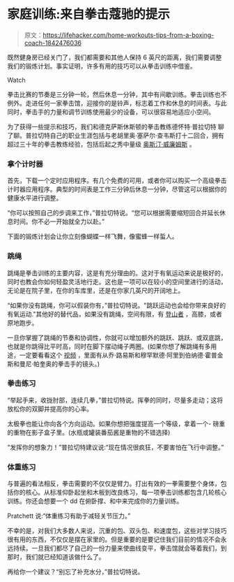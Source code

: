 # 家庭训练:来自拳击蔻驰的提示

> 原文：<https://lifehacker.com/home-workouts-tips-from-a-boxing-coach-1842476036>

既然健身房已经关门了，我们都需要和其他人保持 6 英尺的距离，我们需要调整我们的锻炼计划。事实证明，许多有用的技巧可以从拳击训练中借鉴。

Watch

拳击比赛的节奏是三分钟一轮，然后休息一分钟，其中有间歇训练。拳击训练也不例外。走进任何一家拳击馆，迎接你的是铃声，标志着工作和休息的时间表。与此同时，拳击手的力量和调节训练使用最少的设备，可以很容易地适应小空间。

为了获得一些提示和技巧，我们和德克萨斯休斯顿的拳击教练德怀特·普拉切特 聊了聊。普拉切特自己的职业生涯包括与老胡里奥·塞萨尔·查韦斯打十二回合，拥有超过三十年的拳击教练经验，包括后起之秀中量级 [奥斯汀·威廉姆斯](https://www.matchroomboxing.com/boxers/austin-williams/) 。

### 拿个计时器

首先，下载一个定时应用程序。有几个免费的可用，或者你可以购买一个高级拳击计时器应用程序。典型的时间表是工作三分钟后休息一分钟，尽管这可以根据你的健康水平进行调整。

“你可以按照自己的步调来工作，”普拉切特说。“您可以根据需要缩短回合并延长休息时间。你不必一开始就全力以赴。”

下面的锻炼计划会让你立刻像蝴蝶一样飞舞，像蜜蜂一样蜇人。

### 跳绳

跳绳是拳击训练的主要内容，这是有充分理由的。这对于有氧运动来说是极好的，同时也教会你如何轻盈灵活地行走。这也是一项可以在较小的空间里进行的活动，无论是在院子里，在你的车库里，还是在你家几英尺的开阔地上。

“如果你没有跳绳，你可以假装你有，”普拉切特说。"跳跃运动也会给你带来良好的有氧运动."其他好的替代品，如果没有跳绳，空间有限，有 [登山者](https://vitals.lifehacker.com/do-these-prison-style-exercises-at-home-1828882021) ，高膝，或者原地跑步。

一旦你掌握了跳绳的节奏和协调性，你就可以增加额外的跳跃、跳跃、或双底跳，也就是你跳得比平时高，同时在脚下摆动绳子两圈。(如果你想了解跳绳有多用途，一定要看看这个 [视频](https://www.youtube.com/watch?v=Hqwku_iHRv8) ，里面有从乔·路易斯和穆罕默德·阿里到伯纳德·霍普金斯和曼尼·帕奎奥的拳击手的镜头。)

### 拳击练习

“举起手来，收拢肘部，连续几拳，”普拉切特说。挥拳的同时，尽量多走动；这将放松你的双脚并提高你的心率。

太极拳也能让你向各个方向运动。如果你想把强度提高一个等级，拿着一个- 磅重的重物在影子盒子里。(水瓶或罐装番茄酱是重物的不错选择)

“发挥你的想象力！”普拉切特建议说:“现在情况很疯狂，不要害怕在飞行中调整。”

### 体重练习

与普遍的看法相反，拳击需要的不仅仅是臂力。打出有效的一拳需要整个身体，包括你的核心。从标准仰卧起坐和木板到改良练习，每一项拳击训练都包含几轮核心训练。你还会想要一个 dd 在俯卧撑、和中来完成你的力量训练。

Pratchett 说:“体重练习有助于减轻关节压力。”

不幸的是，对我们大多数人来说，沉重的包、双头包、和速度包，这些对学习技巧很有用的东西，不仅仅是摆在家里的。但是重要的是要记住我们目前的情况不会永远持续。一旦我们都尽了自己的一份力量来使曲线变平，拳击馆就会等着我们，到那时，我们就已经知道该做什么了。

再给你一个建议？“别忘了补充水分，”普拉切特说。